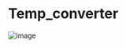 # Temp_converter

![image](https://github.com/lakshaykathuria/Temp_converter/assets/74535080/43d9f0db-c259-47e2-a124-31caf1bb1da4)
